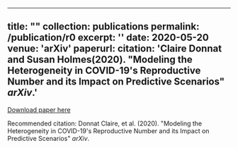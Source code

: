 
---
title: ""
collection: publications
permalink: /publication/r0
excerpt: ''
date: 2020-05-20
venue: 'arXiv'
paperurl: 
citation: 'Claire Donnat and Susan Holmes(2020). &quot;Modeling the Heterogeneity in COVID-19's Reproductive Number and its Impact on Predictive Scenarios&quot; <i>arXiv</i>.'
---

<p><div style="text-align: justify"> 

</div></p>

[Download paper here](http://donnate.github.io/files/r0.pdf)

Recommended citation: Donnat Claire, et al. (2020). "Modeling the Heterogeneity in COVID-19's Reproductive Number and its Impact on Predictive Scenarios" <i>arXiv</i>.